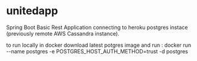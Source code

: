 # unitedapp
Spring Boot Basic Rest Application connecting to heroku postgres instace (previously remote AWS Cassandra instance).

to run locally in docker download latest potgres image and run :
docker run --name postgres -e POSTGRES_HOST_AUTH_METHOD=trust  -d postgres
